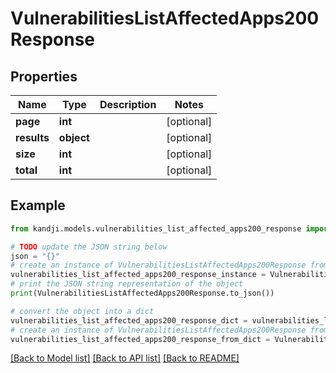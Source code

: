 # VulnerabilitiesListAffectedApps200Response


## Properties

Name | Type | Description | Notes
------------ | ------------- | ------------- | -------------
**page** | **int** |  | [optional] 
**results** | **object** |  | [optional] 
**size** | **int** |  | [optional] 
**total** | **int** |  | [optional] 

## Example

```python
from kandji.models.vulnerabilities_list_affected_apps200_response import VulnerabilitiesListAffectedApps200Response

# TODO update the JSON string below
json = "{}"
# create an instance of VulnerabilitiesListAffectedApps200Response from a JSON string
vulnerabilities_list_affected_apps200_response_instance = VulnerabilitiesListAffectedApps200Response.from_json(json)
# print the JSON string representation of the object
print(VulnerabilitiesListAffectedApps200Response.to_json())

# convert the object into a dict
vulnerabilities_list_affected_apps200_response_dict = vulnerabilities_list_affected_apps200_response_instance.to_dict()
# create an instance of VulnerabilitiesListAffectedApps200Response from a dict
vulnerabilities_list_affected_apps200_response_from_dict = VulnerabilitiesListAffectedApps200Response.from_dict(vulnerabilities_list_affected_apps200_response_dict)
```
[[Back to Model list]](../README.md#documentation-for-models) [[Back to API list]](../README.md#documentation-for-api-endpoints) [[Back to README]](../README.md)


